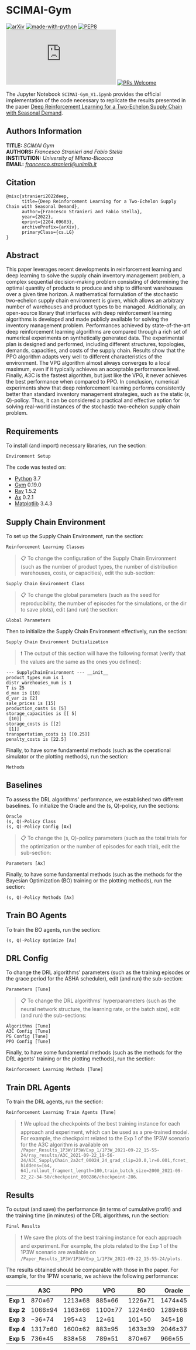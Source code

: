 # SCIMAI-Gym

[![arXiv](https://img.shields.io/badge/arXiv-2204.09603-b31b1b.svg)](https://arxiv.org/abs/2204.09603)
[![made-with-python](https://img.shields.io/badge/Made%20with-Python-1f425f.svg)](https://www.python.org/)
[![PEP8](https://img.shields.io/badge/code%20style-pep8-orange.svg)](https://www.python.org/dev/peps/pep-0008/)
[![GitHub license](https://badgen.net/github/license/Naereen/Strapdown.js)](https://github.com/frenkowski/SCIMAI-Gym/blob/main/LICENSE)
[![PRs Welcome](https://img.shields.io/badge/PRs-welcome-brightgreen.svg?style=flat-square)](http://makeapullrequest.com)

The Jupyter Notebook `SCIMAI-Gym_V1.ipynb` provides the official implementation of the code necessary to replicate the results presented in the paper [Deep Reinforcement Learning for a Two-Echelon Supply Chain with Seasonal Demand](http://arxiv.org/abs/2204.09603). 

## Authors Information

**TITLE:** *SCIMAI Gym*  
**AUTHORS:** *Francesco Stranieri and Fabio Stella*  
**INSTITUTION:** *University of Milano-Bicocca*  
**EMAIL:** *francesco.stranieri@unimib.it*

## Citation

```
@misc{stranieri2022deep,
      title={Deep Reinforcement Learning for a Two-Echelon Supply Chain with Seasonal Demand}, 
      author={Francesco Stranieri and Fabio Stella},
      year={2022},
      eprint={2204.09603},
      archivePrefix={arXiv},
      primaryClass={cs.LG}
}
```

## Abstract

This paper leverages recent developments in reinforcement learning and deep learning to solve the supply chain inventory management problem, a complex sequential decision-making problem consisting of determining the optimal quantity of products to produce and ship to different warehouses over a given time horizon.
A mathematical formulation of the stochastic two-echelon supply chain environment is given, which allows an arbitrary number of warehouses and product types to be managed.
Additionally, an open-source library that interfaces with deep reinforcement learning algorithms is developed and made publicly available for solving the inventory management problem. 
Performances achieved by state-of-the-art deep reinforcement learning algorithms are compared through a rich set of numerical experiments on synthetically generated data. 
The experimental plan is designed and performed, including different structures, topologies, demands, capacities, and costs of the supply chain. 
Results show that the PPO algorithm adapts very well to different characteristics of the environment.
The VPG algorithm almost always converges to a local maximum, even if it typically achieves an acceptable performance level.
Finally, A3C is the fastest algorithm, but just like the VPG, it never achieves the best performance when compared to PPO. 
In conclusion, numerical experiments show that deep reinforcement learning performs consistently better than standard inventory management strategies, such as the static (*s*, *Q*)-policy.
Thus, it can be considered a practical and effective option for solving real-world instances of the stochastic two-echelon supply chain problem.

## Requirements

To install (and import) necessary libraries, run the section:

```setup
Environment Setup
```

The code was tested on:

- [Python](https://www.python.org) 3.7
- [Gym](https://github.com/openai/gym) 0.19.0
- [Ray](https://github.com/ray-project/ray) 1.5.2
- [Ax](https://github.com/facebook/Ax) 0.2.1
- [Matplotlib](https://github.com/matplotlib/matplotlib) 3.4.3

## Supply Chain Environment 

To set up the Supply Chain Environment, run the section:

```env
Reinforcement Learning Classes
```

>📋  To change the configuration of the Supply Chain Environment (such as the number of product types, the number of distribution warehouses, costs, or capacities), edit the sub-section:

```env_conf
Supply Chain Environment Class
```

>📋  To change the global parameters (such as the seed for reproducibility, the number of episodes for the simulations, or the dir to save plots), edit (and run) the section:

```params
Global Parameters
```

Then to initialize the Supply Chain Environment effectively, run the section:

```init
Supply Chain Environment Initialization
```

>❗️  The output of this section will have the following format (verify that the values are the same as the ones you defined):

```init
--- SupplyChainEnvironment --- __init__
product_types_num is 1
distr_warehouses_num is 1
T is 25
d_max is [10]
d_var is [2]
sale_prices is [15]
production_costs is [5]
storage_capacities is [[ 5]
 [10]]
storage_costs is [[2]
 [1]]
transportation_costs is [[0.25]]
penalty_costs is [22.5]
```

Finally, to have some fundamental methods (such as the operational simulator or the plotting methods), run the section:

```methods
Methods
```

## Baselines

To assess the DRL algorithms' performance, we established two different baselines. To initialize the Oracle and the (s, Q)-policy, run the sections:

```baselines
Oracle
(s, Q)-Policy Class
(s, Q)-Policy Config [Ax]
```

>📋  To change the (s, Q)-policy parameters (such as the total trials for the optimization or the number of episodes for each trial), edit the sub-section:

```params
Parameters [Ax]
```

Finally, to have some fundamental methods (such as the methods for the Bayesian Optimization (BO) training or the plotting methods), run the section:

```methods
(s, Q)-Policy Methods [Ax]
```

## Train BO Agents

To train the BO agents, run the section:

```drl_train
(s, Q)-Policy Optimize [Ax]
```

## DRL Config

To change the DRL algorithms' parameters (such as the training episodes or the grace period for the ASHA scheduler), edit (and run) the sub-section:

```drl_config
Parameters [Tune]
```

>📋  To change the DRL algorithms' hyperparameters (such as the neural network structure, the learning rate, or the batch size), edit (and run) the sub-sections:

```drl_hyper
Algorithms [Tune]
A3C Config [Tune]
PG Config [Tune]
PPO Config [Tune]
```

Finally, to have some fundamental methods (such as the methods for the DRL agents' training or the plotting methods), run the section:

```drl_methods
Reinforcement Learning Methods [Tune]
```

## Train DRL Agents

To train the DRL agents, run the section:

```drl_train
Reinforcement Learning Train Agents [Tune]
```

>❗️  We upload the checkpoints of the best training instance for each approach and experiment, which can be used as a pre-trained model. For example, the checkpoint related to the Exp 1 of the 1P3W scenario for the A3C algorithm is available on `/Paper_Results_1P3W/1P3W/Exp_1/1P3W_2021-09-22_15-55-24/ray_results/A3C_2021-09-22_19-56-24/A3C_SupplyChain_2a2cf_00024_24_grad_clip=20.0,lr=0.001,fcnet_hiddens=[64, 64],rollout_fragment_length=100,train_batch_size=2000_2021-09-22_22-34-50/checkpoint_000286/checkpoint-286`.

## Results

To output (and save) the performance (in terms of cumulative profit) and the training time (in minutes) of the DRL algorithms, run the section:

```results
Final Results
```

>❗️  We save the plots of the best training instance for each approach and experiment. For example, the plots related to the Exp 1 of the 1P3W scenario are available on `/Paper_Results_1P3W/1P3W/Exp_1/1P3W_2021-09-22_15-55-24/plots`.

The results obtained should be comparable with those in the paper. For example, for the 1P1W scenario, we achieve the following performance:

|       | **A3C** | **PPO** | **VPG** | **BO**  | **Oracle** |
|-------|---------|---------|---------|---------|------------|
| **Exp 1** | 870±67  | 1213±68 | 885±66  | 1226±71 | 1474±45    |
| **Exp 2** | 1066±94 | 1163±66 | 1100±77 | 1224±60 | 1289±68    |
| **Exp 3** | −36±74  | 195±43  | 12±61   | 101±50  | 345±18     |
| **Exp 4** | 1317±60 | 1600±62 | 883±95  | 1633±39 | 2046±37    |
| **Exp 5** | 736±45  | 838±58  | 789±51  | 870±67  | 966±55     |

